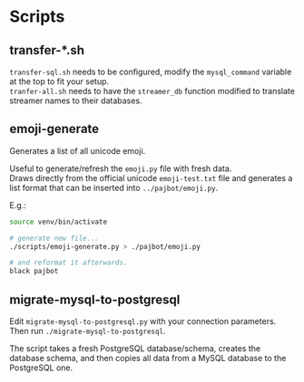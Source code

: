 # Scripts

## transfer-\*.sh

`transfer-sql.sh` needs to be configured, modify the `mysql_command` variable at
the top to fit your setup.  
`tranfer-all.sh` needs to have the `streamer_db` function modified to translate
streamer names to their databases.

## emoji-generate

Generates a list of all unicode emoji.

Useful to generate/refresh the `emoji.py` file with fresh data.  
Draws directly from the official unicode `emoji-test.txt` file and generates a
list format that can be inserted into `../pajbot/emoji.py`.

E.g.:

```bash
source venv/bin/activate

# generate new file...
./scripts/emoji-generate.py > ./pajbot/emoji.py

# and reformat it afterwards.
black pajbot
```

## migrate-mysql-to-postgresql

Edit `migrate-mysql-to-postgresql.py` with your connection parameters. Then run `./migrate-mysql-to-postgresql`.

The script takes a fresh PostgreSQL database/schema, creates the database schema, and then copies all data from a MySQL database to the PostgreSQL one.
